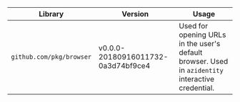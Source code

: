| Library    | Version | Usage                                            |
|------------|---------|--------------------------------------------------|
| `github.com/pkg/browser` | v0.0.0-20180916011732-0a3d74bf9ce4 | Used for opening URLs in the user's default browser.  Used in `azidentity` interactive credential. |
